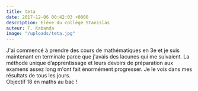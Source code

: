 ```yaml
---
title: teta
date: 2017-12-06 00:42:03 +0000
description: Elève du collège Stanislas
auteur: T. Kabanda
image: "/uploads/teta.jpg"
---
```

J'ai commencé à prendre des cours de mathématiques en 3e et je suis maintenant en terminale parce que j'avais des lacunes qui me suivaient.  La méthode unique d’apprentissage et leurs devoirs de préparation aux examens assez long m'ont fait  énormément progresser. Je le vois dans mes résultats de tous les jours.  
 Objectif 18 en maths au bac !